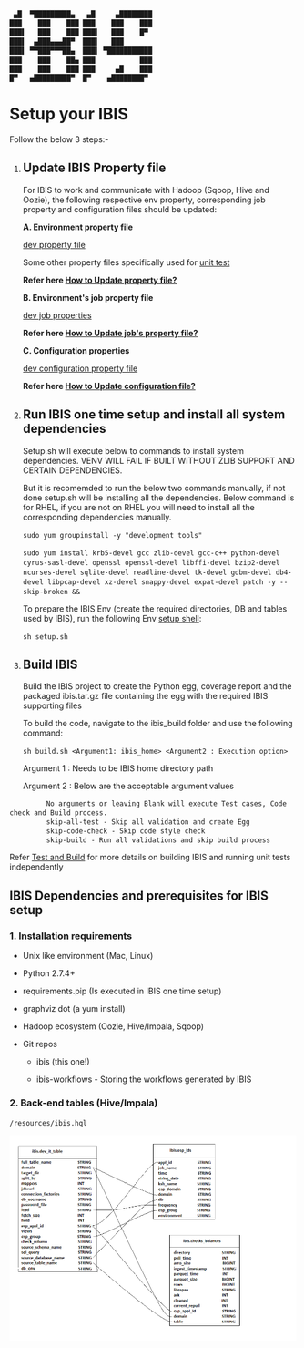 ```
 ▄█  ▀█████████▄   ▄█     ▄████████
███    ███    ███ ███    ███    ███
███▌   ███    ███ ███▌   ███    █▀
███▌  ▄███▄▄▄██▀  ███▌   ███
███▌ ▀▀███▀▀▀██▄  ███▌ ▀███████████
███    ███    ██▄ ███           ███
███    ███    ███ ███     ▄█    ███
█▀   ▄█████████▀  █▀    ▄████████▀

```

# Setup your IBIS

Follow the below 3 steps:-

1. ## Update IBIS Property file

      For IBIS to work and communicate with Hadoop (Sqoop, Hive and Oozie), the following respective env property, corresponding job property and configuration files should be updated:
      
      **A. Environment property file**
      
      [dev property file](/resources/dev.properties)

      Some other property files specifically used for [unit test](/resources)
      
      **Refer here [How to Update property file?](/docs/property_file_update.md)**
      
      **B. Environment's job property file**
      
      [dev job properties](/resources/templates/dev_job.properties)
      
      **Refer here [How to Update job's property file?](/docs/job_property_update.md)**
      
      **C. Configuration properties**
      
      [dev configuration property file](/lib/ingest/dev/config_env.sh)
      
      **Refer here [How to Update configuration file?](/docs/configuration_update.md)**      

2. ## Run IBIS one time setup and install all system dependencies

    Setup.sh will execute below to commands to install system dependencies. VENV WILL FAIL IF BUILT WITHOUT ZLIB SUPPORT AND CERTAIN DEPENDENCIES.
    
    But it is recomemded to run the below two commands manually, if not done setup.sh will be installing all the dependencies. Below command is for RHEL, if you are not on RHEL you will need to install all the corresponding dependencies manually. 
    
    ```sudo yum groupinstall -y "development tools"```
    
    ```sudo yum install krb5-devel gcc zlib-devel gcc-c++ python-devel cyrus-sasl-devel openssl openssl-devel libffi-devel bzip2-devel ncurses-devel sqlite-devel readline-devel tk-devel gdbm-devel db4-devel libpcap-devel xz-devel snappy-devel expat-devel patch -y --skip-broken &&```


      To prepare the IBIS Env (create the required directories, DB and tables used by IBIS), run the following Env [setup shell](/setup.sh):
      
      ```sh setup.sh```
      
      
3. ## Build IBIS
     Build the IBIS project to create the Python egg, coverage report and the packaged ibis.tar.gz file containing the egg with the required IBIS supporting files
   
     To build the code, navigate to the ibis_build folder and use the following command:
     
     ```sh build.sh <Argument1: ibis_home> <Argument2 : Execution option>```

     Argument 1 : Needs to be IBIS home directory path
     
     Argument 2 : Below are the acceptable argument values
```
         No arguments or leaving Blank will execute Test cases, Code check and Build process.
         skip-all-test - Skip all validation and create Egg
         skip-code-check - Skip code style check
         skip-build - Run all validations and skip build process
 ```        
 Refer [Test and Build](docs/test_and_build.md) for more details on building IBIS and running unit tests independently 

 
## IBIS Dependencies and prerequisites for IBIS setup

### 1. Installation requirements

- Unix like environment (Mac, Linux)

- Python 2.7.4+

- requirements.pip (Is executed in IBIS one time setup)

- graphviz dot (a yum install)

- Hadoop ecosystem (Oozie, Hive/Impala, Sqoop)

- Git repos

  - ibis (this one!)

  - ibis-workflows - Storing the workflows generated by IBIS


### 2. Back-end tables (Hive/Impala)

`/resources/ibis.hql`

![Alt text](/resources/ibis-tables.png?raw=true)
